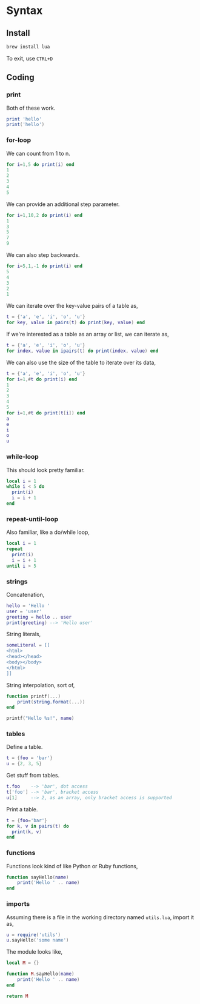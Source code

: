 # Syntax


## Install

```bash
brew install lua
```

To exit, use `CTRL+D`


## Coding


### print

Both of these work.

```lua
print 'hello'
print('hello')
```


### for-loop

We can count from 1 to n.

```lua
for i=1,5 do print(i) end
1
2
3
4
5
```

We can provide an additional step parameter.

```lua
for i=1,10,2 do print(i) end
1
3
5
7
9
```

We can also step backwards.

```lua
for i=5,1,-1 do print(i) end
5
4
3
2
1
```

We can iterate over the key-value pairs of a table as,

```lua
t = {'a', 'e', 'i', 'o', 'u'}
for key, value in pairs(t) do print(key, value) end
```

If we're interested as a table as an array or list, we can iterate as,

```lua
t = {'a', 'e', 'i', 'o', 'u'}
for index, value in ipairs(t) do print(index, value) end
```

We can also use the size of the table to iterate over its data,

```lua
t = {'a', 'e', 'i', 'o', 'u'}
for i=1,#t do print(i) end
1
2
3
4
5
for i=1,#t do print(t[i]) end
a
e
i
o
u
```


### while-loop

This should look pretty familiar.

```lua
local i = 1
while i < 5 do
  print(i)
  i = i + 1
end
```


### repeat-until-loop

Also familiar, like a do/while loop,

```lua
local i = 1
repeat
  print(i)
  i = i + 1
until i > 5
```


### strings

Concatenation,

```lua
hello = 'Hello '
user = 'user'
greeting = hello .. user
print(greeting) --> 'Hello user'
```

String literals,

```lua
someLiteral = [[
<html>
<head></head>
<body></body>
</html>
]]
```

String interpolation, sort of,

```lua
function printf(...)
    print(string.format(...))
end

printf("Hello %s!", name)
```


### tables

Define a table.

```lua
t = {foo = 'bar'}
u = {2, 3, 5}
```

Get stuff from tables.

```lua
t.foo    --> 'bar', dot access
t['foo'] --> 'bar', bracket access
u[1]     --> 2, as an array, only bracket access is supported
```

Print a table.

```lua
t = {foo='bar'}
for k, v in pairs(t) do
  print(k, v)
end
```


### functions

Functions look kind of like Python or Ruby functions,

```lua
function sayHello(name)
    print('Hello ' .. name)
end
```


### imports

Assuming there is a file in the working directory named `utils.lua`, import it as,

```lua
u = require('utils')
u.sayHello('some name')
```

The module looks like,

```lua
local M = {}

function M.sayHello(name)
    print('Hello ' .. name)
end

return M
```

